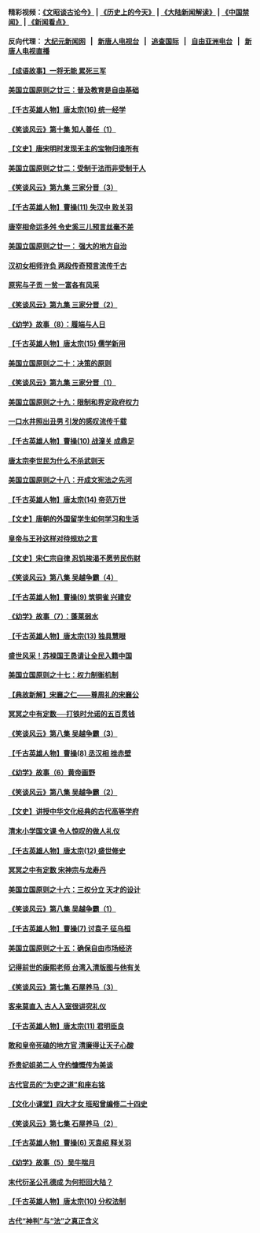 #### 精彩视频：[《文昭谈古论今》](http://95.179.137.68/wenzhao) | [《历史上的今天》](http://95.179.137.68/today-in-history) | [《大陆新闻解读》](http://95.179.137.68/ntdtv-comedy) | [《中国禁闻》](http://95.179.137.68/ntdtv-news) | [《新闻看点》](http://95.179.137.68/news-insight) 

 #### 反向代理： [大纪元新闻网](http://95.179.137.68:10080/) &nbsp;&nbsp;|&nbsp;&nbsp; [新唐人电视台](http://95.179.137.68:8000/) &nbsp;&nbsp;|&nbsp;&nbsp; [追查国际](http://95.179.137.68:10010/) &nbsp;&nbsp;|&nbsp;&nbsp; [自由亚洲电台](http://95.179.137.68:9800/) &nbsp;&nbsp;|&nbsp;&nbsp; [新唐人电视直播](http://95.179.137.68/) 

#### [【成语故事】一将无能 累死三军](../pages/nsc975/n11046538.md?t=02170937) 

#### [美国立国原则之廿三：普及教育是自由基础](../pages/nsc975/n11044655.md?t=02170937) 

#### [【千古英雄人物】唐太宗(16) 统一经学](../pages/nsc975/n8046259.md?t=02170937) 

#### [《笑谈风云》第十集 知人善任（1）](../pages/nsc975/n11032532.md?t=02170937) 

#### [【文史】唐宋明时发现无主的宝物归谁所有](../pages/nsc975/n11036075.md?t=02170937) 

#### [美国立国原则之廿二：受制于法而非受制于人](../pages/nsc975/n11038266.md?t=02170937) 

#### [《笑谈风云》第九集 三家分晋（3）](../pages/nsc975/n11028646.md?t=02170937) 

#### [【千古英雄人物】曹操(11) 失汉中 败关羽](../pages/nsc975/n7783328.md?t=02170937) 

#### [唐宰相命运多舛 令史奚三儿预言丝毫不差](../pages/nsc975/n334750.md?t=02170937) 

#### [美国立国原则之廿一： 强大的地方自治](../pages/nsc975/n11036069.md?t=02170937) 

#### [汉初女相师许负 两段传奇预言流传千古](../pages/nsc975/n11035453.md?t=02170937) 

#### [原宪与子贡 一贫一富各有风采](../pages/nsc975/n11013094.md?t=02170937) 

#### [《笑谈风云》第九集 三家分晋（2）](../pages/nsc975/n11028610.md?t=02170937) 

#### [《幼学》故事（8）：履端与人日](../pages/nsc975/n10990550.md?t=02170937) 

#### [【千古英雄人物】唐太宗(15) 儒学新用](../pages/nsc975/n8046225.md?t=02170937) 

#### [美国立国原则之二十：决策的原则](../pages/nsc975/n11034691.md?t=02170937) 

#### [《笑谈风云》第九集 三家分晋（1）](../pages/nsc975/n11028591.md?t=02170937) 

#### [美国立国原则之十九：限制和界定政府权力](../pages/nsc975/n11023895.md?t=02170937) 

#### [一口水井照出丑男 引发的感叹流传千载](../pages/nsc975/n11004598.md?t=02170937) 

#### [【千古英雄人物】曹操(10) 战潼关 成鼎足](../pages/nsc975/n7779963.md?t=02170937) 

#### [唐太宗李世民为什么不杀武则天](../pages/nsc975/n11034040.md?t=02170937) 

#### [美国立国原则之十八：开成文宪法之先河](../pages/nsc975/n11008526.md?t=02170937) 

#### [【千古英雄人物】唐太宗(14) 帝范万世](../pages/nsc975/n8034234.md?t=02170937) 

#### [【文史】唐朝的外国留学生如何学习和生活](../pages/nsc975/n11010825.md?t=02170937) 

#### [皇帝与王孙这样对待规劝之言](../pages/nsc975/n10994666.md?t=02170937) 

#### [【文史】宋仁宗自律 忍饥挨渴不愿劳民伤财](../pages/nsc975/n10997349.md?t=02170937) 

#### [《笑谈风云》第八集 吴越争霸（4）](../pages/nsc975/n11010924.md?t=02170937) 

#### [【千古英雄人物】曹操(9) 筑铜雀 兴建安](../pages/nsc975/n7662497.md?t=02170937) 

#### [《幼学》故事（7）：蓬莱弱水](../pages/nsc975/n10990547.md?t=02170937) 

#### [【千古英雄人物】唐太宗(13) 独具慧眼](../pages/nsc975/n8034179.md?t=02170937) 

#### [盛世风采！苏禄国王恳请让全民入籍中国](../pages/nsc975/n10992284.md?t=02170937) 

#### [美国立国原则之十七：权力制衡机制](../pages/nsc975/n11002624.md?t=02170937) 

#### [【典故新解】宋襄之仁——尊周礼的宋襄公](../pages/nsc975/n11018653.md?t=02170937) 

#### [冥冥之中有定数──打铁时允诺的五百贯钱](../pages/nsc975/n334213.md?t=02170937) 

#### [《笑谈风云》第八集 吴越争霸（3）](../pages/nsc975/n11010889.md?t=02170937) 

#### [【千古英雄人物】曹操(8) 丞汉相 挫赤壁](../pages/nsc975/n7662490.md?t=02170937) 

#### [《幼学》故事（6）黄帝画野](../pages/nsc975/n10990546.md?t=02170937) 

#### [《笑谈风云》第八集 吴越争霸（2）](../pages/nsc975/n10996834.md?t=02170937) 

#### [【文史】讲授中华文化经典的古代高等学府](../pages/nsc975/n11003895.md?t=02170937) 

#### [清末小学国文课 令人惊叹的做人礼仪](../pages/nsc975/n10980226.md?t=02170937) 

#### [【千古英雄人物】唐太宗(12) 盛世修史](../pages/nsc975/n8034115.md?t=02170937) 

#### [冥冥之中有定数 宋神宗与龙寿丹](../pages/nsc975/n11008770.md?t=02170937) 

#### [美国立国原则之十六：三权分立 天才的设计](../pages/nsc975/n10991293.md?t=02170937) 

#### [《笑谈风云》第八集 吴越争霸（1）](../pages/nsc975/n10987751.md?t=02170937) 

#### [【千古英雄人物】曹操(7) 讨袁子 征乌桓](../pages/nsc975/n7662459.md?t=02170937) 

#### [美国立国原则之十五：确保自由市场经济](../pages/nsc975/n10957715.md?t=02170937) 

#### [记得前世的康熙老师 台湾入清版图与他有关](../pages/nsc975/n11004761.md?t=02170937) 

#### [《笑谈风云》第七集 石屋养马（3）](../pages/nsc975/n10964155.md?t=02170937) 

#### [客来莫直入 古人入室很讲究礼仪](../pages/nsc975/n11002636.md?t=02170937) 

#### [【千古英雄人物】唐太宗(11) 君明臣良](../pages/nsc975/n8030388.md?t=02170937) 

#### [敢和皇帝死磕的地方官 清廉得让天子心酸](../pages/nsc975/n10999336.md?t=02170937) 

#### [乔贵妃姐弟二人 守约慷慨传为美谈](../pages/nsc975/n10842491.md?t=02170937) 

#### [古代官员的“为吏之道”和座右铭](../pages/nsc975/n10989890.md?t=02170937) 

#### [【文化小课堂】四大才女 班昭曾编修二十四史](../pages/nsc975/n10996143.md?t=02170937) 

#### [《笑谈风云》第七集 石屋养马（2）](../pages/nsc975/n10964109.md?t=02170937) 

#### [【千古英雄人物】曹操(6) 灭袁绍 释关羽](../pages/nsc975/n7662436.md?t=02170937) 

#### [《幼学》故事（5）吴牛喘月](../pages/nsc975/n10806013.md?t=02170937) 

#### [末代衍圣公孔德成 为何拒回大陆？](../pages/nsc975/n10992548.md?t=02170937) 

#### [【千古英雄人物】唐太宗(10) 分权法制](../pages/nsc975/n8025970.md?t=02170937) 

#### [古代“神判”与“法”之真正含义](../pages/nsc975/n10982291.md?t=02170937) 

